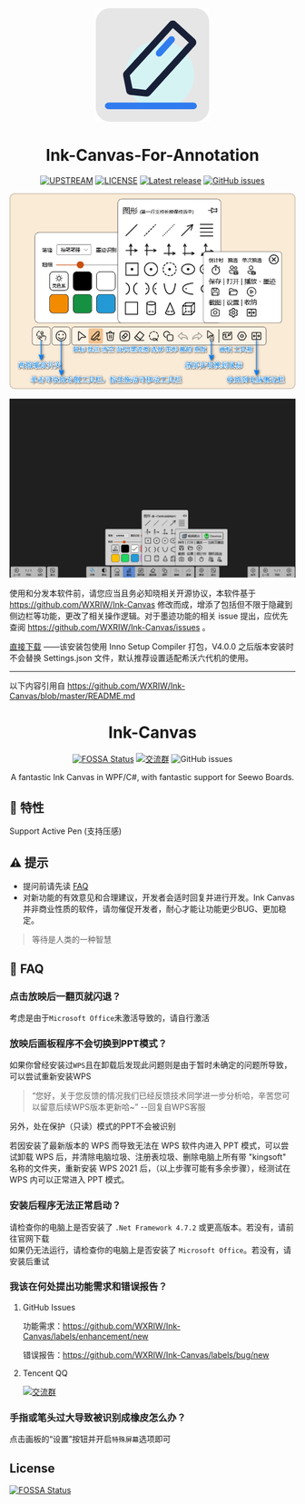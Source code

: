 <div align="center">

[![LOGO](Ink%20Canvas/Resources/Ink-Canvas-For-Annotation.png?raw=true "LOGO")](# "LOGO")

# Ink-Canvas-For-Annotation

[![UPSTREAM](https://img.shields.io/badge/UpStream-WXRIW%2FInk--Canvas-red.svg "LICENSE")](https://github.com/WXRIW/Ink-Canvas)
[![LICENSE](https://img.shields.io/badge/License-GPL--3.0-red.svg "LICENSE")](./LICENSE)
[![Latest release](https://img.shields.io/github/release/ChangSakura/Ink-Canvas.svg?style=shield)](https://github.com/ChangSakura/Ink-Canvas/releases/latest)
[![GitHub issues](https://img.shields.io/github/issues/ChangSakura/Ink-Canvas?logo=github)](https://github.com/ChangSakura/Ink-Canvas/issues)

![Screenshot-1](./Images/Ink-Canvas-For-Annotation%20Screenshot.png)

![Screenshot-2](./Images/Ink-Canvas-For-Annotation%20Blackboard%20Screenshot.png)

</div>

使用和分发本软件前，请您应当且务必知晓相关开源协议，本软件基于 https://github.com/WXRIW/Ink-Canvas 修改而成，增添了包括但不限于隐藏到侧边栏等功能，更改了相关操作逻辑。对于墨迹功能的相关 issue 提出，应优先查阅 https://github.com/WXRIW/Ink-Canvas/issues 。

[直接下载](https://github.com/ChangSakura/Ink-Canvas/releases/latest "Latest Releases")
——该安装包使用 Inno Setup Compiler 打包，V4.0.0 之后版本安装时不会替换 Settings.json 文件，默认推荐设置适配希沃六代机的使用。

---
以下内容引用自 https://github.com/WXRIW/Ink-Canvas/blob/master/README.md

<div align="center">

# Ink-Canvas
  
[![FOSSA Status](https://app.fossa.com/api/projects/git%2Bgithub.com%2FWXRIW%2FInk-Canvas.svg?type=shield)](https://app.fossa.com/projects/git%2Bgithub.com%2FWXRIW%2FInk-Canvas?ref=badge_shield) [![交流群](https://img.shields.io/badge/-%E4%BA%A4%E6%B5%81%E7%BE%A4%20891915376-blue?style=flat&logo=TencentQQ)](https://jq.qq.com/?_wv=1027&k=NvlM1Rgg)  ![GitHub issues](https://img.shields.io/github/issues/WXRIW/Ink-Canvas?logo=github)

A fantastic Ink Canvas in WPF/C#, with fantastic support for Seewo Boards.

</div>

## 🔧 特性
Support Active Pen (支持压感)

## ⚠️ 提示
- 提问前请先读 [FAQ](https://github.com/ChangSakura/Ink-Canvas-For-Annotation#FAQ "FAQ")
- 对新功能的有效意见和合理建议，开发者会适时回复并进行开发。Ink Canvas并非商业性质的软件，请勿催促开发者，耐心才能让功能更少BUG、更加稳定。

> 等待是人类的一种智慧

## 📗 FAQ

### 点击放映后一翻页就闪退？
考虑是由于`Microsoft Office`未激活导致的，请自行激活

### 放映后画板程序不会切换到PPT模式？
如果你曾经安装过`WPS`且在卸载后发现此问题则是由于暂时未确定的问题所导致，可以尝试重新安装WPS
> “您好，关于您反馈的情况我们已经反馈技术同学进一步分析哈，辛苦您可以留意后续WPS版本更新哈~” --回复自WPS客服

另外，处在保护（只读）模式的PPT不会被识别

若因安装了最新版本的 WPS 而导致无法在 WPS 软件内进入 PPT 模式，可以尝试卸载 WPS 后，并清除电脑垃圾、注册表垃圾、删除电脑上所有带 "kingsoft" 名称的文件夹，重新安装 WPS 2021 后，（以上步骤可能有多余步骤），经测试在 WPS 内可以正常进入 PPT 模式。

### **安装后**程序无法正常启动？
请检查你的电脑上是否安装了 `.Net Framework 4.7.2` 或更高版本。若没有，请前往官网下载  
如果仍无法运行，请检查你的电脑上是否安装了 `Microsoft Office`。若没有，请安装后重试

### 我该在何处提出功能需求和错误报告？

1. GitHub Issues

    功能需求：https://github.com/WXRIW/Ink-Canvas/labels/enhancement/new 

    错误报告：https://github.com/WXRIW/Ink-Canvas/labels/bug/new

2. Tencent QQ

    [![交流群](https://img.shields.io/badge/-%E4%BA%A4%E6%B5%81%E7%BE%A4%20891915376-blue?style=flat&logo=TencentQQ)](https://jq.qq.com/?_wv=1027&k=NvlM1Rgg) 

### 手指或笔头过大导致被识别成橡皮怎么办？
点击画板的“设置”按钮并开启`特殊屏幕`选项即可

## License
[![FOSSA Status](https://app.fossa.com/api/projects/git%2Bgithub.com%2FWXRIW%2FInk-Canvas.svg?type=large)](https://app.fossa.com/projects/git%2Bgithub.com%2FWXRIW%2FInk-Canvas?ref=badge_large)